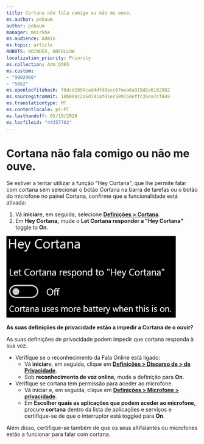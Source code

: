 ```yaml
---
title: Cortana não fala comigo ou não me ouve.
ms.author: pebaum
author: pebaum
manager: mnirkhe
ms.audience: Admin
ms.topic: article
ROBOTS: NOINDEX, NOFOLLOW
localization_priority: Priority
ms.collection: Adm_O365
ms.custom:
- "9002960"
- "5662"
ms.openlocfilehash: f8dcd2899cad4dfd0ecc67eea6a915d2a6182982
ms.sourcegitcommit: 18b080c2a5d741af01ec589158effc35ea7cf449
ms.translationtype: MT
ms.contentlocale: pt-PT
ms.lasthandoff: 05/19/2020
ms.locfileid: "44357762"
---
```

# <a name="cortana-doesnt-talk-to-me-or-cant-hear-me"></a>Cortana não fala comigo ou não me ouve.

Se estiver a tentar utilizar a função "Hey Cortana", que lhe permite falar com cortana sem selecionar o botão Cortana na barra de tarefas ou o botão do microfone no painel Cortana, confirme que a funcionalidade está ativada:

1. Vá **iniciar**e, em seguida, selecione **[Definições > Cortana](ms-settings:cortana?activationSource=GetHelp)**.
2. Em **Hey Cortana,** mude o **Let Cortana responder a "Hey Cortana"** toggle to **On**.

![Ei Cortana](media/hey-cortana.png)

**As suas definições de privacidade estão a impedir a Cortana de o ouvir?**

As suas definições de privacidade podem impedir que cortana responda à sua voz.
- Verifique se o reconhecimento da Fala Online está ligado:
    - Vá **iniciar**e, em seguida, clique em **[Definições > Discurso de > de Privacidade](ms-settings:privacy-speech?activationSource=GetHelp)**.
    - Sob **reconhecimento de voz online,** mude a definição para **On**.
- Verifique se cortana tem permissão para aceder ao microfone. 
    - Vá iniciar e, em seguida, clique em **[Definições > Microfone > privacidade](ms-settings:privacy-microphone?activationSource=GetHelp)**.
    - Em **Escolher quais as aplicações que podem aceder ao microfone,** procure **cortana** dentro da lista de aplicações e serviços e certifique-se de que o interruptor está toggled para **On**.

Além disso, certifique-se também de que os seus altifalantes ou microfones estão a funcionar para falar com cortana.
